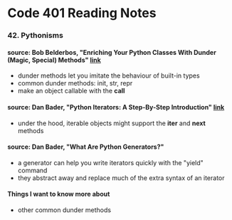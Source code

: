 # Code 401 Reading Notes 
### 42. Pythonisms

####  source: Bob Belderbos, "Enriching Your Python Classes With Dunder (Magic, Special) Methods" [link](https://dbader.org/blog/python-dunder-methods)
- dunder methods let you imitate the behaviour of built-in types 
- common dunder methods: init, str, repr
- make an object callable with the __call__

####  source: Dan Bader, "Python Iterators: A Step-By-Step Introduction" [link](https://dbader.org/blog/python-iterators)
- under the hood, iterable objects might support the __iter__ and __next__ methods 


####  source: Dan Bader, "What Are Python Generators?" 
- a generator can help you write iterators quickly with the "yield" command 
- they abstract away and replace much of the extra syntax of an iterator 

#### Things I want to know more about 
- other common dunder methods 